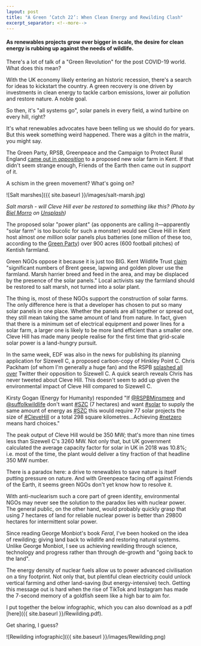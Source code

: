 ```yaml
---
layout: post
title: "A Green ‘Catch 22’: When Clean Energy and Rewilding Clash"
excerpt_separator: <!--more-->
---
```


#### As renewables projects grow ever bigger in scale, the desire for clean energy is rubbing up against the needs of wildlife.

There's a lot of talk of a "Green Revolution" for the post COVID-19 world. What does this mean?

With the UK economy likely entering an historic recession, there's a search for ideas to kickstart the country. A green recovery is one driven by investments in clean energy to tackle carbon emissions, lower air pollution and restore nature. A noble goal. 

So then, it's "all systems go", solar panels in every field, a wind turbine on every hill, right?

It's what renewables advocates have been telling us we should do for years.  But this week something weird happened. There was a glitch in the matrix, you might say. 

The Green Party, RPSB, Greenpeace and the Campaign to Protect Rural England [came out in *opposition*](https://www.independent.co.uk/environment/cleve-hill-solar-farm-kent-biggest-uk-environment-battery-storage-safety-government-a9531361.html) to a proposed new solar farm in Kent. If that didn't seem strange enough, Friends of the Earth then came out in *support* of it.

A schism in the green movement? What's going on? 

![Salt marshes]({{ site.baseurl }}/images/salt-marsh.jpg)

*Salt marsh - will Cleve Hill ever be restored to something like this? (Photo by [Biel Morro](https://unsplash.com/@bielmorro?utm_source=unsplash&utm_medium=referral&utm_content=creditCopyText) on [Unsplash](https://unsplash.com/?utm_source=unsplash&utm_medium=referral&utm_content=creditCopyText))*

<!--more-->

The proposed solar "power plant" (as opponents are calling it—apparently "solar farm" is too bucolic for such a monster) would see Cleve Hill in Kent host almost *one million* solar panels plus batteries (one million of these too, according to the [Green Party](https://swale.greenparty.org.uk/news/2020/02/15/report-from-the-opposition-to-cleve-hill-industrial-solar-power-station-meeting/)) over 900 acres (600 football pitches) of Kentish farmland. 

Green NGOs oppose it because it is just too BIG. Kent Wildlife Trust [claim](https://www.kentwildlifetrust.org.uk/campaigns/planning-and-development/cleve-hill-solar-park) "significant numbers of Brent geese, lapwing and golden plover use the farmland. Marsh harrier breed and feed in the area, and may be displaced by the presence of the solar panels." Local activists say the farmland should be restored to salt marsh, not turned into a solar plant.

The thing is, most of these NGOs support the construction of solar farms. The only difference here is that a developer has chosen to put so many solar panels in one place. Whether the panels are all together or spread out, they still mean taking the same amount of land from nature. In fact, given that there is a minimum set of electrical equipment and power lines for a solar farm, a larger one is likely to be more land efficient than a smaller one. Cleve Hill has made many people realise for the first time that grid-scale solar power is a land-hungry pursuit. 

In the same week, EDF was also in the news for publishing its planning application for Sizewell C, a proposed carbon-copy of Hinkley Point C. Chris Packham (of whom I'm generally a huge fan) and the RSPB [splashed all over](https://twitter.com/ChrisGPackham/status/1265660430531379202) Twitter their opposition to Sizewell C. A quick search reveals Chris has never tweeted about Cleve Hill. This doesn't seem to add up given the environmental impact of Cleve Hill compared to Sizewell C.

Kirsty Gogan (Energy for Humanity) responded "If [@RSPBMinsmere](https://twitter.com/RSPBMinsmere) and [@suffolkwildlife](https://twitter.com/suffolkwildlife) don't want [#SZC](https://twitter.com/hashtag/SZC?src=hashtag_click) (7 hectares) and want [#solar](https://twitter.com/hashtag/solar?src=hashtag_click) to supply the same amount of energy as [#SZC](https://twitter.com/hashtag/SZC?src=hashtag_click) this would require 77 solar projects the size of [#CleveHill](https://twitter.com/hashtag/CleveHill?src=hashtag_click) or a total 298 square kilometres...Achieving [#netzero](https://twitter.com/hashtag/netzero?src=hashtag_click) means hard choices."

The peak output of Cleve Hill would be 350 MW; that's more than nine times less than Sizewell C's 3260 MW. Not only that, but UK government calculated the average capacity factor for solar in UK in 2018 was 10.8%; i.e. most of the time, the plant would deliver a tiny fraction of that headline 350 MW number.

There is a paradox here: a drive to renewables to save nature is itself putting pressure on nature. And with Greenpeace facing off against Friends of the Earth, it seems green NGOs don't yet know how to resolve it.

With anti-nuclearism such a core part of green identity, environmental NGOs may never see the solution to the paradox lies with nuclear power. The general public, on the other hand, would probably quickly grasp that using 7 hectares of land for reliable nuclear power is better than 29800 hectares for intermittent solar power. 

Since reading George Monbiot's book *Feral*, I've been hooked on the idea of rewilding; giving land back to wildlife and restoring natural systems. Unlike George Monbiot, I see us achieving rewilding through science, technology and progress rather than through de-growth and "going back to the land". 

The energy density of nuclear fuels allow us to power advanced civilisation on a tiny footprint. Not only that, but plentiful clean electricity could unlock vertical farming and other land-saving (but energy-intensive) tech. Getting this message out is hard when the rise of TikTok and Instagram has made the 7-second memory of a goldfish seem like a high bar to aim for.

I put together the below infographic, which you can also download as a pdf [here]({{ site.baseurl }}/Rewilding.pdf). 

Get sharing, I guess?

![Rewilding infographic]({{ site.baseurl }}/images/Rewilding.png)





